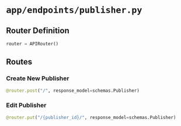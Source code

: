 
# `app/endpoints/publisher.py`

## Router Definition

```python
router = APIRouter()
```

## Routes

### Create New Publisher

```python
@router.post("/", response_model=schemas.Publisher)
```

### Edit Publisher

```python
@router.put("/{publisher_id}/", response_model=schemas.Publisher)
```